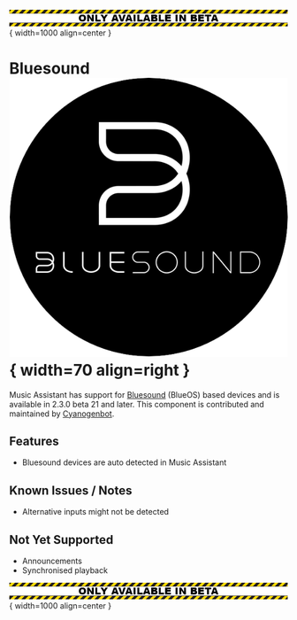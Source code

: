 ![Beta](../assets/beta-testing.png){ width=1000 align=center }

# Bluesound ![Preview image](../assets/icons/bluesound-logo.png){ width=70 align=right }

Music Assistant has support for [Bluesound](https://www.bluesound.com/) (BlueOS) based devices and is available in 2.3.0 beta 21 and later. This component is contributed and maintained by [Cyanogenbot](https://github.com/Cyanogenbot).

## Features

- Bluesound devices are auto detected in Music Assistant

## Known Issues / Notes

- Alternative inputs might not be detected
  
## Not Yet Supported

- Announcements
- Synchronised playback

![Beta](../assets/beta-testing.png){ width=1000 align=center }
